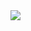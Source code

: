 <img src="https://capsule-render.vercel.app/api?type=waving&color=auto&height=200&section=header&text=MyoungChae&fontSize=60" />
